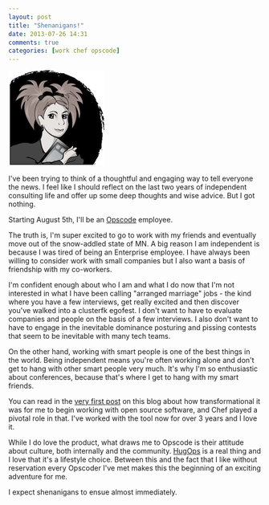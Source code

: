 ```yaml
---
layout: post
title: "Shenanigans!"
date: 2013-07-26 14:31
comments: true
categories: [work chef opscode]
---
```


<img src="images/bw-avatar.png"/>

I've been trying to think of a thoughtful and engaging way to tell everyone the news. I feel like I should reflect on the last two years of independent consulting life and offer up some deep thoughts and wise advice.  But I got nothing.

Starting August 5th, I'll be an [Opscode][] employee.


The truth is, I'm super excited to go to work with my friends and eventually move out of the snow-addled state of MN. A big reason I am independent is because I was tired of being an Enterprise employee.  I have always been willing to consider work with small companies but I also want a basis of friendship with my co-workers. 

I'm confident enough about who I am and what I do now that I'm not interested in what I have been calling "arranged marriage" jobs - the kind where you have a few interviews, get really excited and then discover you've walked into a clusterfk egofest.  I don't want to have to evaluate companies and people on the basis of a few interviews. I also don't want to have to engage in the inevitable dominance posturing and pissing contests that seem to be inevitable with many tech teams. 

On the other hand, working with smart people is one of the best things in the world. Being independent means you're often working alone and don't get to hang with other smart people very much. It's why I'm so enthusiastic about conferences, because that's where I get to hang with my smart friends.

You can read in the [very first post][first] on this blog about how transformational it was for me to begin working with open source software, and Chef played a pivotal role in that.  I've worked with the tool now for over 3 years and I love it.  

While I do love the product, what draws me to Opscode is their attitude about culture, both internally and the community. [HugOps][] is a real thing and I love that it's a lifestyle choice. Between this and the fact that I like without reservation every Opscoder I've met makes this the beginning of an exciting adventure for me.

I expect shenanigans to ensue almost immediately.

[first]: http://blog.brattyredhead.com/blog/2011/06/23/another-chapter-done/
[opscode]: http://www.opscode.com/
[hugops]: https://twitter.com/search?q=%23hugops&src=typd
